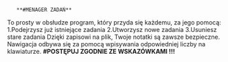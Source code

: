       **#MENAGER ZADAŃ**
To prosty w obsłudze program, który
przyda się każdemu, za jego pomocą:
1.Podejrzysz już istniejące zadania
2.Utworzysz nowe zadania 
3.Usuniesz stare zadania
Dzięki zapisowi na plik, Twoje notatki
są zawsze bezpieczne.
Nawigacja odbywa się za pomocą
wpisywania odpowiedniej liczby
na klawiaturze.
**#POSTĘPUJ ZGODNIE ZE WSKAZÓWKAMI !!!**

